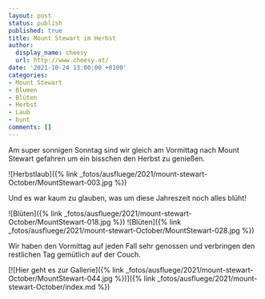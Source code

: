 ```yaml
---
layout: post
status: publish
published: true
title: Mount Stewart im Herbst
author:
  display_name: cheesy
  url: http://www.cheesy.at/
date: '2021-10-24 13:00:00 +0100'
categories:
- Mount Stewart
- Blumen
- Blüten
- Herbst
- Laub
- bunt
comments: []
---
```


<!-- Guide to Markdown: https://guides.github.com/features/mastering-markdown/ -->

Am super sonnigen Sonntag sind wir gleich am Vormittag nach Mount Stewart gefahren um ein bisschen den Herbst zu genießen.

![Herbstlaub]({% link _fotos/ausfluege/2021/mount-stewart-October/MountStewart-003.jpg %})

Und es war kaum zu glauben, was um diese Jahreszeit noch alles blüht!

![Blüten]({% link _fotos/ausfluege/2021/mount-stewart-October/MountStewart-018.jpg %})
![Blüten]({% link _fotos/ausfluege/2021/mount-stewart-October/MountStewart-028.jpg %})

Wir haben den Vormittag auf jeden Fall sehr genossen und verbringen den restlichen Tag gemütlich auf der Couch.


[![Hier geht es zur Gallerie]({% link _fotos/ausfluege/2021/mount-stewart-October/MountStewart-044.jpg %})]({% link _fotos/ausfluege/2021/mount-stewart-October/index.md %})